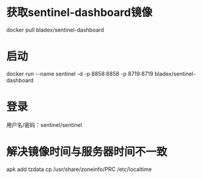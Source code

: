 # 获取sentinel-dashboard镜像
docker pull bladex/sentinel-dashboard

# 启动
docker run --name sentinel -d -p 8858:8858 -p 8719:8719 bladex/sentinel-dashboard

# 登录
用户名/密码：sentinel/sentinel

# 解决镜像时间与服务器时间不一致
apk add tzdata
cp /usr/share/zoneinfo/PRC /etc/localtime